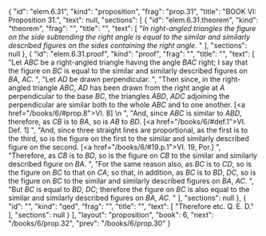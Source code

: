 {
  "id": "elem.6.31",
  "kind": "proposition",
  "frag": "prop.31",
  "title": "BOOK VI: Proposition 31.",
  "text": null,
  "sections": [
    {
      "id": "elem.6.31.theorem",
      "kind": "theorem",
      "frag": "",
      "title": "",
      "text": [
        "<var>In right</var>-<var>angled triangles the figure on the side subtending the right angle is equal to the similar and similarly described figures on the sides containing the right angle</var>. "
      ],
      "sections": null
    },
    {
      "id": "elem.6.31.proof",
      "kind": "proof",
      "frag": "",
      "title": "",
      "text": [
        "Let <var>ABC</var> be a right-angled triangle having the angle <var>BAC</var> right; I say that the figure on <var>BC</var> is equal to the similar and similarly described figures on <var>BA</var>, <var>AC</var>. ",
        "Let <var>AD</var> be drawn perpendicular. ",
        "Then since, in the right-angled triangle <var>ABC</var>, <var>AD</var> has been drawn from the right angle at <var>A</var> perpendicular to the base <var>BC</var>, the triangles <var>ABD</var>, <var>ADC</var> adjoining the perpendicular are similar both to the whole <var>ABC</var> and to one another. [<a href=\"/books/6/#prop.8\">VI. 8</a>] \n      ",
        "And, since <var>ABC</var> is similar to <var>ABD</var>, therefore, as <var>CB</var> is to <var>BA</var>, so is <var>AB</var> to <var>BD</var>. [<a href=\"/books/6/#def.1\">VI. Def. 1</a>] ",
        "And, since three straight lines are proportional, as the first is to the third, so is the figure on the first to the similar and similarly described figure on the second. [<a href=\"/books/6/#19.p.1\">VI. 19, Por.</a>] ",
        "Therefore, as <var>CB</var> is to <var>BD</var>, so is the figure on <var>CB</var> to the similar and similarly described figure on <var>BA</var>. ",
        "For the same reason also, as <var>BC</var> is to <var>CD</var>, so is the figure on <var>BC</var> to that on <var>CA</var>; so that, in addition, as <var>BC</var> is to <var>BD</var>, <var>DC</var>, so is the figure on <var>BC</var> to the similar and similarly described figures on <var>BA</var>, <var>AC</var>. ",
        "But <var>BC</var> is equal to <var>BD</var>, <var>DC</var>; therefore the figure on <var>BC</var> is also equal to the similar and similarly described figures on <var>BA</var>, <var>AC</var>. "
      ],
      "sections": null
    },
    {
      "id": "",
      "kind": "qed",
      "frag": "",
      "title": "",
      "text": [
        "Therefore etc. Q. E. D."
      ],
      "sections": null
    }
  ],
  "layout": "proposition",
  "book": 6,
  "next": "/books/6/prop.32",
  "prev": "/books/6/prop.30"
}
